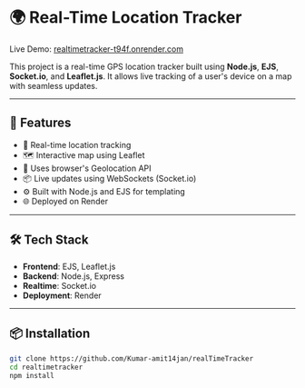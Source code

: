 # 🌍 Real-Time Location Tracker

Live Demo: [realtimetracker-t94f.onrender.com](https://realtimetracker-t94f.onrender.com/)

This project is a real-time GPS location tracker built using **Node.js**, **EJS**, **Socket.io**, and **Leaflet.js**. It allows live tracking of a user's device on a map with seamless updates.

---

## 🚀 Features

- 📍 Real-time location tracking
- 🗺️ Interactive map using Leaflet
- 📡 Uses browser's Geolocation API
- 📦 Live updates using WebSockets (Socket.io)
- ⚙️ Built with Node.js and EJS for templating
- 🌐 Deployed on Render

---

## 🛠 Tech Stack

- **Frontend**: EJS, Leaflet.js
- **Backend**: Node.js, Express
- **Realtime**: Socket.io
- **Deployment**: Render

---

## 📦 Installation

```bash
git clone https://github.com/Kumar-amit14jan/realTimeTracker
cd realtimetracker
npm install

